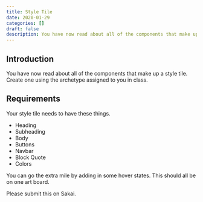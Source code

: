 ```yaml
---
title: Style Tile
date: 2020-01-29
categories: []
draft: false
description: You have now read about all of the components that make up a style tile. Create one using the archetype assigned to you in class.
---
```


## Introduction

You have now read about all of the components that make up a style tile. Create one using the archetype assigned to you in class.

## Requirements

Your style tile needs to have these things.

- Heading
- Subheading
- Body
- Buttons
- Navbar
- Block Quote
- Colors

You can go the extra mile by adding in some hover states. This should all be on one art board.

Please submit this on Sakai.
